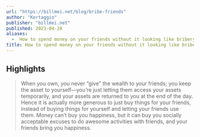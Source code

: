 ```yaml
---
url: "https://billmei.net/blog/bribe-friends"
author: "Kortaggio"
publisher: "billmei.net"
published: 2023-04-28
aliases:
  -  How to spend money on your friends without it looking like bribery
title: How to spend money on your friends without it looking like bribery
---
```


## Highlights
> When you own, you never “give” the wealth to your friends; you keep the asset to yourself—you’re just letting them access your assets temporarily, and your assets are returned to you at the end of the day. Hence it is actually more generous to just buy things for your friends, instead of buying things for yourself and letting your friends use them. Money can’t buy you happiness, but it can buy you socially acceptable excuses to do awesome activities with friends, and your friends bring you happiness.

